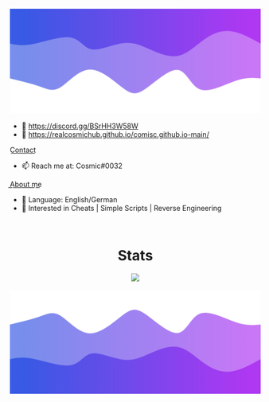 ![Header](./header.png)

- 👋 https://discord.gg/BSrHH3W58W
- 👋 https://realcosmichub.github.io/comisc.github.io-main/

C͟o͟n͟t͟a͟c͟t͟
- 📫 Reach me at: Cosmic#0032


A͟b͟o͟u͟t͟ ͟m͟e͟
- 🌱 Language: English/German
- 👀 Interested in Cheats | Simple Scripts | Reverse Engineering

<!---
realCosmicHub/realCosmicHub is a ✨ special ✨ repository because its `README.md` (this file) appears on your GitHub profile.
You can click the Preview link to take a look at your changes.
--->

<p href="Cosmic" align="center">
    <img alt="" src=https://lanyard.cnrad.dev/api/982622509859995668>
</p>

<h1 align="center">Stats</h1>
<a href="https://github.com/realCosmicHub/"></a>
<p align="center">
  <img src="https://github-readme-stats.vercel.app/api?username=realCosmicHub&theme=midnight-purple&show_icons=true" />
</p>

<!-- ![Anurag's GitHub stats](https://github-readme-stats.vercel.app/api?username=Hazza3100&theme=midnight-purple&show_icons=true)
 -->


![Footer](./footer.png)

